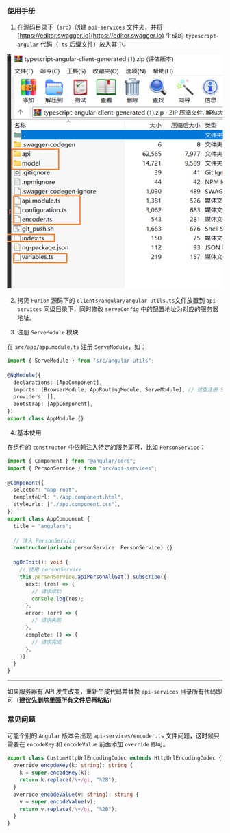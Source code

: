 ### 使用手册

1. 在源码目录下（`src`）创建 `api-services` 文件夹，并将 [https://editor.swagger.io](https://editor.swagger.io) 生成的 `typescript-angular` 代码（`.ts` 后缀文件）放入其中。

![](./swagger-editor.png)

2. 拷贝 `Furion` 源码下的 `clients/angular/angular-utils.ts`文件放置到 `api-services` 同级目录下，同时修改 `serveConfig` 中的配置地址为对应的服务器地址。

3. 注册 `ServeModule` 模块

在 `src/app/app.module.ts` 注册 `ServeModule`，如：

```ts
import { ServeModule } from "src/angular-utils";

@NgModule({
  declarations: [AppComponent],
  imports: [BrowserModule, AppRoutingModule, ServeModule], // 这里注册 ServeModule
  providers: [],
  bootstrap: [AppComponent],
})
export class AppModule {}
```

4. 基本使用

在组件的 `constructor` 中依赖注入特定的服务即可，比如 `PersonService`：

```ts
import { Component } from "@angular/core";
import { PersonService } from "src/api-services";

@Component({
  selector: "app-root",
  templateUrl: "./app.component.html",
  styleUrls: ["./app.component.css"],
})
export class AppComponent {
  title = "angulars";

  // 注入 PersonService
  constructor(private personService: PersonService) {}

  ngOnInit(): void {
    // 使用 personService
    this.personService.apiPersonAllGet().subscribe({
      next: (res) => {
        // 请求成功
        console.log(res);
      },
      error: (err) => {
        // 请求失败
      },
      complete: () => {
        // 请求完成
      },
    });
  }
}
```

---

如果服务器有 API 发生改变，重新生成代码并替换 `api-services` 目录所有代码即可（**建议先删除里面所有文件后再粘贴**）

### 常见问题

可能个别的 `Angular` 版本会出现 `api-services/encoder.ts` 文件问题，这时候只需要在 `encodeKey` 和 `encodeValue` 前面添加 `override` 即可。

```ts
export class CustomHttpUrlEncodingCodec extends HttpUrlEncodingCodec {
  override encodeKey(k: string): string {
    k = super.encodeKey(k);
    return k.replace(/\+/gi, "%2B");
  }
  override encodeValue(v: string): string {
    v = super.encodeValue(v);
    return v.replace(/\+/gi, "%2B");
  }
}
```